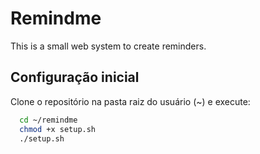 
# Remindme

This is a small web system to create reminders.

## Configuração inicial

Clone o repositório na pasta raiz do usuário (~)
e execute:
```bash
  cd ~/remindme
  chmod +x setup.sh
  ./setup.sh
```